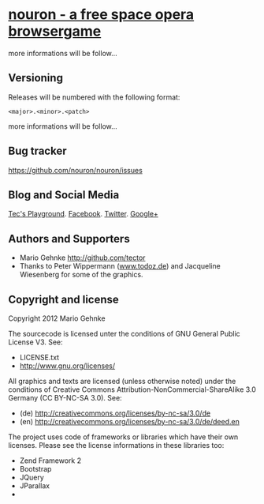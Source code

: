 [nouron - a free space opera browsergame](http://www.nouron.de.vu)
================

more informations will be follow...



Versioning
----------

Releases will be numbered with the following format:

`<major>.<minor>.<patch>`

more informations will be follow...



Bug tracker
-----------

https://github.com/nouron/nouron/issues


Blog and Social Media
---------------------

[Tec's Playground](http://tector.wordpress.com).
[Facebook](http://facebook.com/nouronbg).
[Twitter](http://twitter.com/_nouron).
[Google+](http://plus.google.com/106638531327318351915)

Authors and Supporters
----------------------

+ Mario Gehnke http://github.com/tector
+ Thanks to Peter Wippermann (www.todoz.de) and Jacqueline Wiesenberg for some of the graphics.


Copyright and license
---------------------

Copyright 2012 Mario Gehnke

The sourcecode is licensed unter the conditions of GNU General Public License V3. See:
* LICENSE.txt
* http://www.gnu.org/licenses/

All graphics and texts are licensed (unless otherwise noted) under the conditions of Creative Commons Attribution-NonCommercial-ShareAlike 3.0 Germany (CC BY-NC-SA 3.0).
See:
* (de) http://creativecommons.org/licenses/by-nc-sa/3.0/de
* (en) http://creativecommons.org/licenses/by-nc-sa/3.0/de/deed.en

The project uses code of frameworks or libraries which have their own licenses. Please see the license informations in these libraries too:
* Zend Framework 2
* Bootstrap
* JQuery
* JParallax
* 

